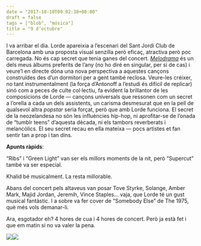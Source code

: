 ```yaml
---
date = "2017-10-10T09:02:38+00:00"
draft = false
tags = ["blob", "música"]
title = "9 d’octubre"
---
```

<!-- more -->

I va arribar el dia. Lorde apareixia a l’escenari del Sant Jordi Club de Barcelona amb una proposta visual senzilla però eficaç, atractiva però poc carregada. No és cap secret que tenia ganes del concert. _[Melodrama](http://enricllonch.com/post/162584510279/melodrama)_ és un dels meus àlbums preferits de l’any (no ho diré en singular, per si de cas) i veure’l en directe dóna una nova perspectiva a aquestes cançons construïdes des d’un dormitori per a gent també reclosa. Veure-les créixer, no tant instrumentalment (la força d’Antonoff a l’estudi és difícil de replicar) sinó com a peces de culte col·lectiu, fa evident la brillantor de les composicions de Lorde — cançons universals que ressonen com un secret a l’orella a cada un dels assistents, un carisma desmesurat que en la pell de qualsevol altra _popstar_ seria forçat, però que amb Lorde funciona. El secret de la neozelandesa no són les influències hip-hop, ni aprofitar-se de l’onada de “tumblr teens” d’aquesta dècada, ni els tambors reverberats i melancòlics. El seu secret recau en ella mateixa — pocs artistes et fan sentir tan a prop i tan dins.

<b>Apunts ràpids</b>:

“Ribs” i “Green Light” van ser els millors moments de la nit, però “Supercut” també va ser especial.

Khalid bé musicalment. La resta millorable.

Abans del concert pels altaveus van posar Tove Styrke, Solange, Amber Mark, Majid Jordan, Jeremih, Vince Staples… vaja, que Lorde té un gust musical fantàstic. I a sobre va fer cover de “Somebody Else” de The 1975, què més vols demanar-li.

Ara, esgotador eh? 4 hores de cua i 4 hores de concert. Però ja està fet i que em matin si no va valer la pena.

<img class="pImageFull" src="https://pbs.twimg.com/media/DLwjHcaXkAA_yzP.jpg:large"><img id="splashFade" src="https://pbs.twimg.com/media/DLwjHcaXkAA_yzP.jpg:large">